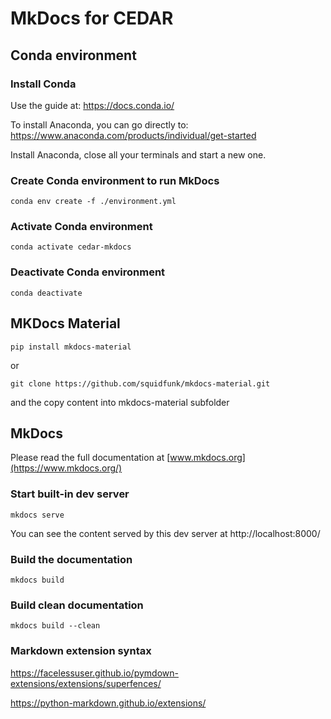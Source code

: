 # MkDocs for CEDAR

## Conda environment 
### Install Conda
Use the guide at: https://docs.conda.io/

To install Anaconda, you can go directly to: https://www.anaconda.com/products/individual/get-started 

Install Anaconda, close all your terminals and start a new one.

### Create Conda environment to run MkDocs
    conda env create -f ./environment.yml

### Activate Conda environment
    conda activate cedar-mkdocs

### Deactivate Conda environment
    conda deactivate

## MKDocs Material

    pip install mkdocs-material

or 

    git clone https://github.com/squidfunk/mkdocs-material.git

and the copy content into mkdocs-material subfolder

## MkDocs
Please read the full documentation at [www.mkdocs.org](https://www.mkdocs.org/)

### Start built-in dev server
    mkdocs serve
    
You can see the content served by this dev server at http://localhost:8000/ 

### Build the documentation
    mkdocs build

### Build clean documentation
    mkdocs build --clean

### Markdown extension syntax

https://facelessuser.github.io/pymdown-extensions/extensions/superfences/

https://python-markdown.github.io/extensions/